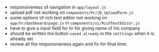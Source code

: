 - responsiveness of navigation in `app/layout.js`
- upload pdf not working on `components/hr/JD_UploadForm.js`
- some options of rich text editor not working on `app/hr/dashboard/page.js` in `components/ui/RichTextEditor.js`
- have to give a input field for hr for giving name of his company
- should be written the button `saved already` in the `setttings` when it is already set
- review all the responsiveness again and fix for final time.